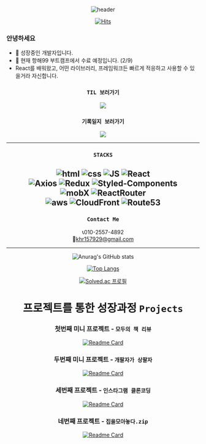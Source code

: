 <div align=center>

![header](https://capsule-render.vercel.app/api?type=waving&color=gradient&height=160&section=header&text=Ohyo&fontSize=70)
  
  
[![Hits](https://hits.seeyoufarm.com/api/count/incr/badge.svg?url=https%3A%2F%2Fgithub.com%2FO-h-y-o&count_bg=%2310C7B3&title_bg=%23555555&icon=&icon_color=%23CD9696&title=hits&edge_flat=false)](https://github.com/O-h-y-o)  
  
</div>

### 안녕하세요 </br>
- 🌱 성장중인 개발자입니다. </br> 
- 💬 현재 항해99 부트캠프에서 수료 예정입니다. (2/9)
- React를 배워왔고, 어떤 라이브러리, 프레임워크든 빠르게 적응하고 사용할 수 있을거라 자신합니다.

<div align=center>
 
### `TIL 보러가기` </br>
<a href="https://github.com/O-h-y-o/TIL">
  <img align="center" src="https://github-readme-stats.vercel.app/api/pin?username=O-h-y-o&repo=TIL&show_owner=true&theme=gruvbox" />
</a>
    
### `기록일지 보러가기` </br>
<a href="https://github.com/O-h-y-o/TECH">
  <img align="center" src="https://github-readme-stats.vercel.app/api/pin?username=O-h-y-o&repo=TECH&show_owner=true&theme=gruvbox" />
</a>

---

### `STACKS`

![html](https://img.shields.io/badge/Html-E34F26?style=flat-square&logo=Html5&logoColor=white)
![css](https://img.shields.io/badge/CSS-1572B6?style=flat-square&logo=CSS3&logoColor=white)
![JS](https://img.shields.io/badge/JavaScript-F7DF1E?style=flat-square&logo=JavaScript&logoColor=black)
![React](https://img.shields.io/badge/React%20-61DAFB?style=flat-square&logo=React&logoColor=black)
</br>
![Axios](https://img.shields.io/badge/Axios%20-red?style=flat-square&logo=axios&logoColor=black)
![Redux](https://img.shields.io/badge/Redux%20-764ABC?style=flat-square&logo=Redux&logoColor=black)
![Styled-Components](https://img.shields.io/badge/StyledComponents%20-DB7093?style=flat-square&logo=StyledComponents&logoColor=black)
</br>
![mobX](https://img.shields.io/badge/mobX%20-FF9955?style=flat-square&logo=mobX&logoColor=black)
![ReactRouter](https://img.shields.io/badge/ReactRouter%20-CA4245?style=flat-square&logo=ReactRouter&logoColor=black)
</br>
![aws](https://img.shields.io/badge/AWS%20-232F3E?style=flat-square&logo=AmazonAWS&logoColor=black)
![CloudFront](https://img.shields.io/badge/CloudFront%20-232F3E?style=flat-square&logo=AmazonAWS&logoColor=black)
![Route53](https://img.shields.io/badge/Route53%20-232F3E?style=flat-square&logo=AmazonAWS&logoColor=black)
---

### `Contact Me`
📞010-2557-4892 </br>
📧khr157929@gmail.com

---


![Anurag's GitHub stats](https://github-readme-stats.vercel.app/api?username=O-h-y-o&show_icons=true&theme=apprentice)

[![Top Langs](https://github-readme-stats.vercel.app/api/top-langs/?username=O-h-y-o&layout=compact&thema=apprentice)](https://github.com/O-h-y-o)

[![Solved.ac
프로필](http://mazassumnida.wtf/api/v2/generate_badge?boj=khr112)](https://solved.ac/khr112)


# 프로젝트를 통한 성장과정 `Projects`

### 첫번째 미니 프로젝트 - `모두의 책 리뷰`
[![Readme Card](https://github-readme-stats.vercel.app/api/pin?username=liamjeon&repo=project-bookreview&show_owner=true&theme=vue-dark)](https://github.com/liamjeon/project-bookreview)
### 두번째 미니 프로젝트 - `개팔자가 상팔자`
[![Readme Card](https://github-readme-stats.vercel.app/api/pin?username=HangHae-Team-9&repo=Front-End&show_owner=true&theme=vue-dark)](https://github.com/HangHae-Team-9/Front-End)
### 세번째 프로젝트 - `인스타그램 클론코딩`
[![Readme Card](https://github-readme-stats.vercel.app/api/pin?username=team7-clone-week&repo=Instagram&show_owner=true&theme=vue-dark)](https://github.com/team7-clone-week/Instagram)

### 네번째 프로젝트 - `집을모아놓다.zip`
[![Readme Card](https://github-readme-stats.vercel.app/api/pin?username=Team3-zip&repo=F-E&show_owner=true&theme=highcontrast)](https://github.com/Team3-zip/F-E)


</div>
